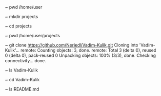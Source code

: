 ~ pwd
/home/user

~ mkdir projects

~ cd projects

~ pwd
/home/user/projects

~ git clone https://github.com/Neriedl/Vadim-Kulik.git
Cloning into 'Vadim-Kulik'...
remote: Counting objects: 3, done.
remote: Total 3 (delta 0), reused 0 (delta 0), pack-reused 0
Unpacking objects: 100% (3/3), done.
Checking connectivity... done.

~ ls
Vadim-Kulik

~ cd Vadim-Kulik

~ ls
README.md
